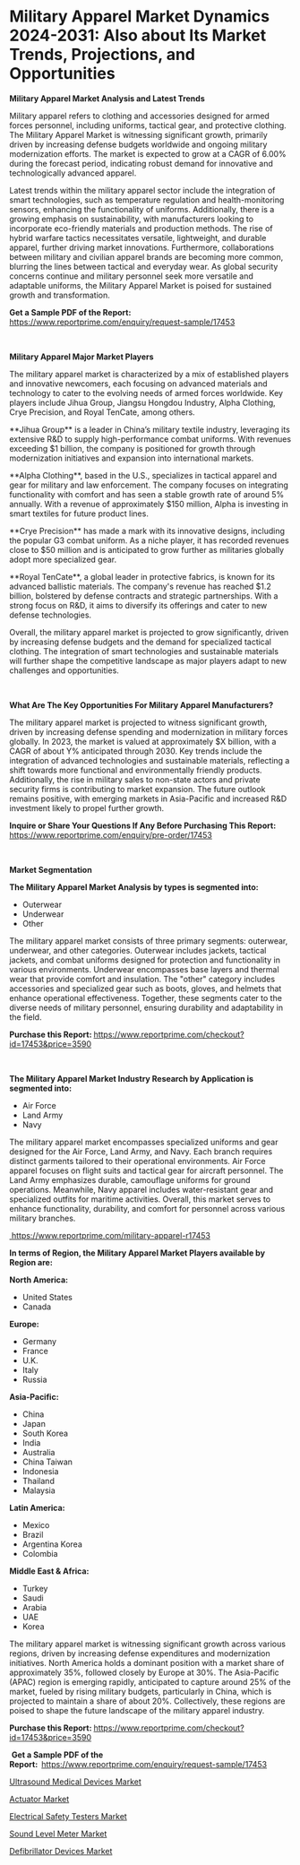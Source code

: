 <p><h1>Military Apparel Market Dynamics 2024-2031: Also about Its Market Trends, Projections, and Opportunities</h1></p><p><strong>Military Apparel Market Analysis and Latest Trends</strong></p>
<p><p>Military apparel refers to clothing and accessories designed for armed forces personnel, including uniforms, tactical gear, and protective clothing. The Military Apparel Market is witnessing significant growth, primarily driven by increasing defense budgets worldwide and ongoing military modernization efforts. The market is expected to grow at a CAGR of 6.00% during the forecast period, indicating robust demand for innovative and technologically advanced apparel.</p><p>Latest trends within the military apparel sector include the integration of smart technologies, such as temperature regulation and health-monitoring sensors, enhancing the functionality of uniforms. Additionally, there is a growing emphasis on sustainability, with manufacturers looking to incorporate eco-friendly materials and production methods. The rise of hybrid warfare tactics necessitates versatile, lightweight, and durable apparel, further driving market innovations. Furthermore, collaborations between military and civilian apparel brands are becoming more common, blurring the lines between tactical and everyday wear. As global security concerns continue and military personnel seek more versatile and adaptable uniforms, the Military Apparel Market is poised for sustained growth and transformation.</p></p>
<p><strong>Get a Sample PDF of the Report:&nbsp;</strong> <a href="https://www.reportprime.com/enquiry/request-sample/17453?utm_campaign=1134&utm_medium=2&utm_source=Github&utm_content=ia&utm_term=19112024&utm_id=military-apparel">https://www.reportprime.com/enquiry/request-sample/17453</a></p>
<p>&nbsp;</p>
<p><strong>Military Apparel Major Market Players</strong></p>
<p><p>The military apparel market is characterized by a mix of established players and innovative newcomers, each focusing on advanced materials and technology to cater to the evolving needs of armed forces worldwide. Key players include Jihua Group, Jiangsu Hongdou Industry, Alpha Clothing, Crye Precision, and Royal TenCate, among others. </p><p>**Jihua Group** is a leader in China’s military textile industry, leveraging its extensive R&D to supply high-performance combat uniforms. With revenues exceeding $1 billion, the company is positioned for growth through modernization initiatives and expansion into international markets. </p><p>**Alpha Clothing**, based in the U.S., specializes in tactical apparel and gear for military and law enforcement. The company focuses on integrating functionality with comfort and has seen a stable growth rate of around 5% annually. With a revenue of approximately $150 million, Alpha is investing in smart textiles for future product lines.</p><p>**Crye Precision** has made a mark with its innovative designs, including the popular G3 combat uniform. As a niche player, it has recorded revenues close to $50 million and is anticipated to grow further as militaries globally adopt more specialized gear.</p><p>**Royal TenCate**, a global leader in protective fabrics, is known for its advanced ballistic materials. The company's revenue has reached $1.2 billion, bolstered by defense contracts and strategic partnerships. With a strong focus on R&D, it aims to diversify its offerings and cater to new defense technologies.</p><p>Overall, the military apparel market is projected to grow significantly, driven by increasing defense budgets and the demand for specialized tactical clothing. The integration of smart technologies and sustainable materials will further shape the competitive landscape as major players adapt to new challenges and opportunities.</p></p>
<p>&nbsp;</p>
<p><strong>What Are The Key Opportunities For Military Apparel Manufacturers?</strong></p>
<p><p>The military apparel market is projected to witness significant growth, driven by increasing defense spending and modernization in military forces globally. In 2023, the market is valued at approximately $X billion, with a CAGR of about Y% anticipated through 2030. Key trends include the integration of advanced technologies and sustainable materials, reflecting a shift towards more functional and environmentally friendly products. Additionally, the rise in military sales to non-state actors and private security firms is contributing to market expansion. The future outlook remains positive, with emerging markets in Asia-Pacific and increased R&D investment likely to propel further growth.</p></p>
<p><strong>Inquire or Share Your Questions If Any Before Purchasing This Report:</strong> <a href="https://www.reportprime.com/enquiry/pre-order/17453?utm_campaign=1134&utm_medium=2&utm_source=Github&utm_content=ia&utm_term=19112024&utm_id=military-apparel">https://www.reportprime.com/enquiry/pre-order/17453</a></p>
<p>&nbsp;</p>
<p><strong>Market Segmentation</strong></p>
<p><strong>The Military Apparel Market Analysis by types is segmented into:</strong></p>
<p><ul><li>Outerwear</li><li>Underwear</li><li>Other</li></ul></p>
<p><p>The military apparel market consists of three primary segments: outerwear, underwear, and other categories. Outerwear includes jackets, tactical jackets, and combat uniforms designed for protection and functionality in various environments. Underwear encompasses base layers and thermal wear that provide comfort and insulation. The "other" category includes accessories and specialized gear such as boots, gloves, and helmets that enhance operational effectiveness. Together, these segments cater to the diverse needs of military personnel, ensuring durability and adaptability in the field.</p></p>
<p><strong>Purchase this Report:&nbsp;</strong><a href="https://www.reportprime.com/checkout?id=17453&price=3590&utm_campaign=1134&utm_medium=2&utm_source=Github&utm_content=ia&utm_term=19112024&utm_id=military-apparel">https://www.reportprime.com/checkout?id=17453&price=3590</a></p>
<p>&nbsp;</p>
<p><strong>The Military Apparel Market Industry Research by Application is segmented into:</strong></p>
<p><ul><li>Air Force</li><li>Land Army</li><li>Navy</li></ul></p>
<p><p>The military apparel market encompasses specialized uniforms and gear designed for the Air Force, Land Army, and Navy. Each branch requires distinct garments tailored to their operational environments. Air Force apparel focuses on flight suits and tactical gear for aircraft personnel. The Land Army emphasizes durable, camouflage uniforms for ground operations. Meanwhile, Navy apparel includes water-resistant gear and specialized outfits for maritime activities. Overall, this market serves to enhance functionality, durability, and comfort for personnel across various military branches.</p></p>
<p><a href="https://www.reportprime.com/military-apparel-r17453?utm_campaign=1134&utm_medium=2&utm_source=Github&utm_content=ia&utm_term=19112024&utm_id=military-apparel">&nbsp;https://www.reportprime.com/military-apparel-r17453</a></p>
<p><strong>In terms of Region, the Military Apparel Market Players available by Region are:</strong></p>
<p>
    <p> <strong> North America: </strong>
        <ul>
            <li>United States</li>
            <li>Canada</li>
        </ul>
        </p> 
    <p> <strong> Europe: </strong>
        <ul>
            <li>Germany</li>
            <li>France</li>
            <li>U.K.</li>
            <li>Italy</li>
            <li>Russia</li>
        </ul>
        </p> 
    <p> <strong> Asia-Pacific: </strong>
        <ul>
            <li>China</li>
            <li>Japan</li>
            <li>South Korea</li>
            <li>India</li>
            <li>Australia</li>
            <li>China Taiwan</li>
            <li>Indonesia</li>
            <li>Thailand</li>
            <li>Malaysia</li>
        </ul>
        </p> 
    <p> <strong> Latin America: </strong>
        <ul>
            <li>Mexico</li>
            <li>Brazil</li>
            <li>Argentina Korea</li>
            <li>Colombia</li>
        </ul>
        </p> 
    <p> <strong> Middle East & Africa: </strong>
        <ul>
            <li>Turkey</li>
            <li>Saudi</li>
            <li>Arabia</li>
            <li>UAE</li>
            <li>Korea</li>
        </ul>
    </p>
    </p>
<p><p>The military apparel market is witnessing significant growth across various regions, driven by increasing defense expenditures and modernization initiatives. North America holds a dominant position with a market share of approximately 35%, followed closely by Europe at 30%. The Asia-Pacific (APAC) region is emerging rapidly, anticipated to capture around 25% of the market, fueled by rising military budgets, particularly in China, which is projected to maintain a share of about 20%. Collectively, these regions are poised to shape the future landscape of the military apparel industry.</p></p>
<p><strong>Purchase this Report: </strong><a href="https://www.reportprime.com/checkout?id=17453&price=3590&utm_campaign=1134&utm_medium=2&utm_source=Github&utm_content=ia&utm_term=19112024&utm_id=military-apparel">https://www.reportprime.com/checkout?id=17453&price=3590</a></p>
<p>&nbsp;<strong>Get a Sample PDF of the Report:&nbsp;&nbsp;</strong><a href="https://www.reportprime.com/enquiry/request-sample/17453?utm_campaign=1134&utm_medium=2&utm_source=Github&utm_content=ia&utm_term=19112024&utm_id=military-apparel">https://www.reportprime.com/enquiry/request-sample/17453</a></p>
<p><strong></strong></p>
<p><p><a href="https://issuu.com/reportprime-2/docs/ultrasound-medical-devices-market-s_b5a5d463d53f76?utm_campaign=1134&utm_medium=2&utm_source=Github&utm_content=ia&utm_term=19112024&utm_id=military-apparel">Ultrasound Medical Devices Market</a></p><p><a href="https://www.linkedin.com/pulse/actuator-market-drivers-challenges-forecast-2024-2031-reseachly-3q1be?utm_campaign=1134&utm_medium=2&utm_source=Github&utm_content=ia&utm_term=19112024&utm_id=military-apparel">Actuator Market</a></p><p><a href="https://www.linkedin.com/pulse/electrical-safety-testers-market-strategic-insights-product-ndnqe?utm_campaign=1134&utm_medium=2&utm_source=Github&utm_content=ia&utm_term=19112024&utm_id=military-apparel">Electrical Safety Testers Market</a></p><p><a href="https://www.linkedin.com/pulse/sound-level-meter-market-transformation-comparative-analysis-k0d0e?utm_campaign=1134&utm_medium=2&utm_source=Github&utm_content=ia&utm_term=19112024&utm_id=military-apparel">Sound Level Meter Market</a></p><p><a href="https://issuu.com/reportprime-2/docs/defibrillator-devices-market-size-2_3546cbd2a1bcea?utm_campaign=1134&utm_medium=2&utm_source=Github&utm_content=ia&utm_term=19112024&utm_id=military-apparel">Defibrillator Devices Market</a></p></p>